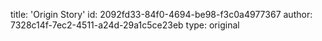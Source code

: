 title: 'Origin Story'
id: 2092fd33-84f0-4694-be98-f3c0a4977367
author: 7328c14f-7ec2-4511-a24d-29a1c5ce23eb
type: original
